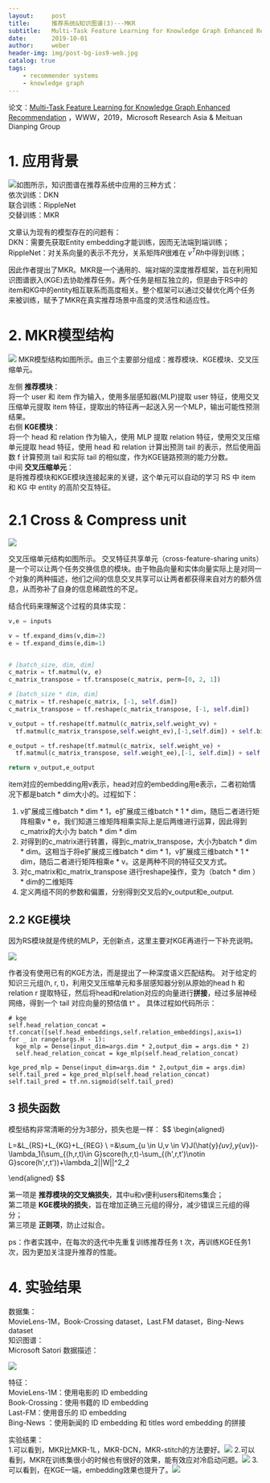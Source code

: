```yaml
---
layout:     post
title:      推荐系统&知识图谱(3)---MKR
subtitle:   Multi-Task Feature Learning for Knowledge Graph Enhanced Recommendation
date:       2019-10-01
author:     weber
header-img: img/post-bg-ios9-web.jpg
catalog: true
tags:
    - recommender systems
    - knowledge graph
---
```

论文：[Multi-Task Feature Learning for Knowledge Graph Enhanced Recommendation](http://xueshu.baidu.com/usercenter/paper/show?paperid=1h1f02p0ef780ea0337d0cp0w855628&site=xueshu_se&hitarticle=1)
，WWW，2019，Microsoft Research Asia & Meituan Dianping Group

 # 1. 应用背景
![](https://tva1.sinaimg.cn/large/00831rSTly1gcvtnu43isj30r60a4tcz.jpg)如图所示，知识图谱在推荐系统中应用的三种方式：  
依次训练：DKN  
联合训练：RippleNet  
交替训练：MKR  

文章认为现有的模型存在的问题有：  
DKN：需要先获取Entity embedding才能训练，因而无法端到端训练；  
RippleNet：对关系向量的表示不充分，关系矩阵$R$很难在 $v^TRh$中得到训练；  

因此作者提出了MKR。MKR是一个通用的、端对端的深度推荐框架，旨在利用知识图谱嵌入(KGE)去协助推荐任务。两个任务是相互独立的，但是由于RS中的item和KG中的entity相互联系而高度相关。整个框架可以通过交替优化两个任务来被训练，赋予了MKR在真实推荐场景中高度的灵活性和适应性。
# 2. MKR模型结构
![](https://tva1.sinaimg.cn/large/00831rSTly1gcvtnudqc2j30jz0du407.jpg)
MKR模型结构如图所示。由三个主要部分组成：推荐模块、KGE模块、交叉压缩单元。

左侧 **推荐模块**：  
将一个 user 和 item 作为输入，使用多层感知器(MLP)提取 user 特征，使用交叉压缩单元提取 item 特征，提取出的特征再一起送入另一个MLP，输出可能性预测结果。  
右侧 **KGE模块**：  
将一个 head 和 relation 作为输入，使用 MLP 提取 relation 特征，使用交叉压缩单元提取 head 特征，使用 head 和 relation 计算出预测 tail 的表示，然后使用函数 f 计算预测 tail 和实际 tail 的相似度，作为KGE链路预测的能力分数。  
中间 **交叉压缩单元**：  
是将推荐模块和KGE模块连接起来的关键，这个单元可以自动的学习 RS 中 item 和 KG 中 entity 的高阶交互特征。
# 2.1 Cross & Compress unit

![](https://tva1.sinaimg.cn/large/00831rSTly1gcvtnvbtwmj30dz0c5wfb.jpg)

交叉压缩单元结构如图所示。
交叉特征共享单元（cross-feature-sharing units）是一个可以让两个任务交换信息的模块。由于物品向量和实体向量实际上是对同一个对象的两种描述，他们之间的信息交叉共享可以让两者都获得来自对方的额外信息，从而弥补了自身的信息稀疏性的不足。

结合代码来理解这个过程的具体实现：
```python
v,e = inputs

v = tf.expand_dims(v,dim=2)
e = tf.expand_dims(e,dim=1)


# [batch_size, dim, dim]
c_matrix = tf.matmul(v, e)
c_matrix_transpose = tf.transpose(c_matrix, perm=[0, 2, 1])

# [batch_size * dim, dim]
c_matrix = tf.reshape(c_matrix, [-1, self.dim])
c_matrix_transpose = tf.reshape(c_matrix_transpose, [-1, self.dim])

v_output = tf.reshape(tf.matmul(c_matrix,self.weight_vv) + 
  tf.matmul(c_matrix_transpose,self.weight_ev),[-1,self.dim]) + self.bias_v

e_output = tf.reshape(tf.matmul(c_matrix, self.weight_ve) + 
  tf.matmul(c_matrix_transpose, self.weight_ee),[-1, self.dim]) + self.bias_e

return v_output,e_output
```
item对应的embedding用v表示，head对应的embedding用e表示，二者初始情况下都是batch * dim大小的。过程如下：  
1. v扩展成三维batch * dim * 1，e扩展成三维batch * 1 * dim，随后二者进行矩阵相乘v * e，我们知道三维矩阵相乘实际上是后两维进行运算，因此得到c_matrix的大小为 batch * dim * dim  
2. 对得到的c_matrix进行转置，得到c_matrix_transpose，大小为batch * dim * dim。这相当于将e扩展成三维batch * dim * 1，v扩展成三维batch * 1 * dim，随后二者进行矩阵相乘e * v。这是两种不同的特征交叉方式。  
3. 对c_matrix和c_matrix_transpose 进行reshape操作，变为（batch * dim ） * dim的二维矩阵  
4. 定义两组不同的参数和偏置，分别得到交叉后的v_output和e_output.
## 2.2 KGE模块

因为RS模块就是传统的MLP，无创新点，这里主要对KGE再进行一下补充说明。  

![](https://tva1.sinaimg.cn/large/00831rSTly1gcvtnwal70j309g0eyjsj.jpg)

作者没有使用已有的KGE方法，而是提出了一种深度语义匹配结构。
对于给定的知识三元组(h, r, t)，利用交叉压缩单元和多层感知器分别从原始的head h 和 relation r 提取特征，然后将head和relation对应的向量进行**拼接**，经过多层神经网络，得到一个 tail 对应向量的预估值 t^ 。
具体过程如代码所示：
```
# kge
self.head_relation_concat = tf.concat([self.head_embeddings,self.relation_embeddings],axis=1)
for _ in range(args.H - 1):
  kge_mlp = Dense(input_dim=args.dim * 2,output_dim = args.dim * 2)
  self.head_relation_concat = kge_mlp(self.head_relation_concat)

kge_pred_mlp = Dense(input_dim=args.dim * 2,output_dim = args.dim)
self.tail_pred = kge_pred_mlp(self.head_relation_concat)
self.tail_pred = tf.nn.sigmoid(self.tail_pred)
```
## 3 损失函数
模型结构非常清晰的分为3部分，损失也是一样：
$$
\begin{aligned}
  
L=&L_{RS}+L_{KG}+L_{REG}
\\
=&\sum_{u \in U,v \in V}J(\hat{y}_{uv},y_{uv})-\lambda_1(\sum_{(h,r,t)\in G}score(h,r,t)-\sum_{(h',r,t')\notin G}score(h',r,t'))+\lambda_2||W||^2_2

\end{aligned}
$$

第一项是 **推荐模块的交叉熵损失**，其中u和v便利users和items集合；  
第二项是 **KGE模块的损失**，旨在增加正确三元组的得分，减少错误三元组的得分；  
第三项是 **正则项**，防止过拟合。

ps：作者实践中，在每次的迭代中先重复训练推荐任务 t 次，再训练KGE任务1次，因为更加关注提升推荐的性能。
# 4. 实验结果
数据集：  
MovieLens-1M，Book-Crossing dataset，Last.FM dataset，Bing-News dataset  
知识图谱：  
Microsoft Satori
数据描述：  
 
![](https://tva1.sinaimg.cn/large/00831rSTly1gcvtnx6nzdj30te06l3zt.jpg)

特征：  
MovieLens-1M：使用电影的 ID embedding  
Book-Crossing：使用书籍的 ID embedding  
Last-FM：使用音乐的 ID embedding  
Bing-News ：使用新闻的 ID embedding 和 titles word embedding 的拼接

实验结果：  
1.可以看到，MKR比MKR-1L，MKR-DCN，MKR-stitch的方法要好。![](https://tva1.sinaimg.cn/large/00831rSTly1gcvtnxnbihj30yg0aqwnu.jpg)
2.可以看到，MKR在训练集很小的时候也有很好的效果，能有效应对冷启动问题。![](https://tva1.sinaimg.cn/large/00831rSTly1gcvtny3yp4j30vc09wabs.jpg)
3.可以看到，在KGE一端，embedding效果也提升了。![](https://tva1.sinaimg.cn/large/00831rSTly1gcvtnyl3rwj30hp08eq49.jpg)

